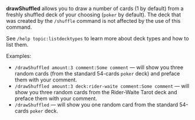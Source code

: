 **drawShuffled** allows you to draw a number of cards (1 by default) from a freshly shuffled deck of your choosing (`poker` by default).
The deck that was created by the `/shuffle` command is not affected by the use of this command.

See `/help topic:listdecktypes` to learn more about deck types and how to list them.

Examples:
* `/drawShuffled amount:3 comment:Some comment` — will show you three random cards (from the standard 54-cards `poker` deck) and preface them with your comment.
* `/drawShuffled amount:3 deck:rider-waite comment:Some comment` — will show you three random cards from the Rider-Waite Tarot deck and preface them with your comment.
* `/drawShuffled` — will show you one random card from the standard 54-cards `poker` deck.